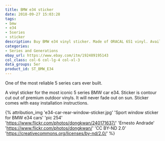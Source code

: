 ```yaml
---
title: BMW e34 sticker
date: 2018-09-27 15:03:28
tags:
- bmw
- e34
- 5series
- sticker
description: Buy BMW e34 vinyl sticker. Made of ORACAL 651 vinyl. Available in different colors.
categories:
- Series and Generations
ebay_url: https://www.ebay.com/itm/192489195143
col_class: col-6 col-lg-4 col-xl-3
data_groups: 5er
product_id: ST_BMW_E34
---
```


One of the most reliable 5 series cars ever built.

<!-- more -->
<!-- {% asset_img content-image bmw-e34-vinyl-sticker.jpg 500 500 'BMW e34 sport vinyl sticker"BMW e34 sport vinyl sticker"' %} -->

A vinyl sticker for the most iconic 5 series BMW car e34. Sticker is contour cut out of premium outdoor vinyls. It will never fade out on sun. Sticker comes with easy installation instructions. 

{% attribution_img
  'e34-car-rear-window-sticker.jpg'
  'Sport window sticker for BMW e34 cars'
  'pic 254'
  'https://www.flickr.com/photos/dongkwan/240171637/'
  'Ernesto Andrade'
  'https://www.flickr.com/photos/dongkwan/'
  'CC BY-ND 2.0'
  'https://creativecommons.org/licenses/by-nd/2.0/'
%}
